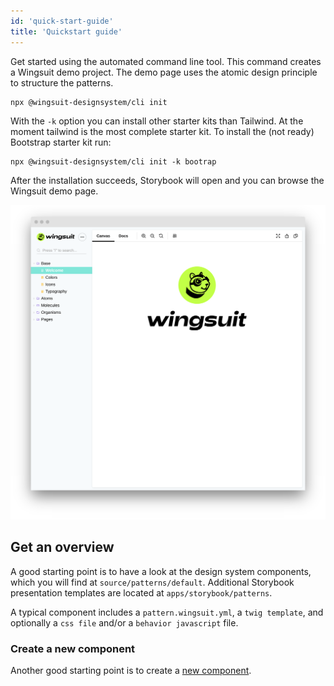 ```yaml
---
id: 'quick-start-guide'
title: 'Quickstart guide'
---
```


Get started using the automated command line tool. This command creates a Wingsuit demo project. 
The demo page uses the atomic design principle to structure the patterns.

```shell script
npx @wingsuit-designsystem/cli init
```


With the `-k` option you can install other starter kits than Tailwind. At the moment tailwind is the most complete starter kit.
To install the (not ready) Bootstrap starter kit run: 

```shell script
npx @wingsuit-designsystem/cli init -k bootrap
```


After the installation succeeds, Storybook will open and you can browse the Wingsuit demo page.

<img src="images/storybook.png">

## Get an overview
A good starting point is to have a look at the design system components, which you will find at `source/patterns/default`. Additional Storybook presentation templates are located at  `apps/storybook/patterns`.

A typical component includes a `pattern.wingsuit.yml`, a `twig template`,  and optionally a `css file` and/or a `behavior javascript` file. 

### Create a new component
Another good starting point is to create a [new component](../create-component-guide).
